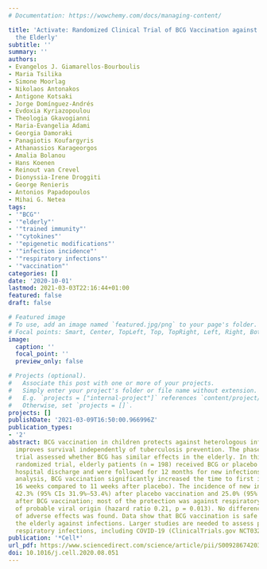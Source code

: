 ```yaml
---
# Documentation: https://wowchemy.com/docs/managing-content/

title: 'Activate: Randomized Clinical Trial of BCG Vaccination against Infection in
  the Elderly'
subtitle: ''
summary: ''
authors:
- Evangelos J. Giamarellos-Bourboulis
- Maria Tsilika
- Simone Moorlag
- Nikolaos Antonakos
- Antigone Kotsaki
- Jorge Domínguez-Andrés
- Evdoxia Kyriazopoulou
- Theologia Gkavogianni
- Maria-Evangelia Adami
- Georgia Damoraki
- Panagiotis Koufargyris
- Athanassios Karageorgos
- Amalia Bolanou
- Hans Koenen
- Reinout van Crevel
- Dionyssia-Irene Droggiti
- George Renieris
- Antonios Papadopoulos
- Mihai G. Netea
tags:
- '"BCG"'
- '"elderly"'
- '"trained immunity"'
- '"cytokines"'
- '"epigenetic modifications"'
- '"infection incidence"'
- '"respiratory infections"'
- '"vaccination"'
categories: []
date: '2020-10-01'
lastmod: 2021-03-03T22:16:44+01:00
featured: false
draft: false

# Featured image
# To use, add an image named `featured.jpg/png` to your page's folder.
# Focal points: Smart, Center, TopLeft, Top, TopRight, Left, Right, BottomLeft, Bottom, BottomRight.
image:
  caption: ''
  focal_point: ''
  preview_only: false

# Projects (optional).
#   Associate this post with one or more of your projects.
#   Simply enter your project's folder or file name without extension.
#   E.g. `projects = ["internal-project"]` references `content/project/deep-learning/index.md`.
#   Otherwise, set `projects = []`.
projects: []
publishDate: '2021-03-09T16:50:00.966996Z'
publication_types:
- '2'
abstract: BCG vaccination in children protects against heterologous infections and
  improves survival independently of tuberculosis prevention. The phase III ACTIVATE
  trial assessed whether BCG has similar effects in the elderly. In this double-blind,
  randomized trial, elderly patients (n = 198) received BCG or placebo vaccine at
  hospital discharge and were followed for 12 months for new infections. At interim
  analysis, BCG vaccination significantly increased the time to first infection (median
  16 weeks compared to 11 weeks after placebo). The incidence of new infections was
  42.3% (95% CIs 31.9%–53.4%) after placebo vaccination and 25.0% (95% CIs 16.4%–36.1%)
  after BCG vaccination; most of the protection was against respiratory tract infections
  of probable viral origin (hazard ratio 0.21, p = 0.013). No difference in the frequency
  of adverse effects was found. Data show that BCG vaccination is safe and can protect
  the elderly against infections. Larger studies are needed to assess protection against
  respiratory infections, including COVID-19 (ClinicalTrials.gov NCT03296423).
publication: '*Cell*'
url_pdf: https://www.sciencedirect.com/science/article/pii/S0092867420311399
doi: 10.1016/j.cell.2020.08.051
---
```

